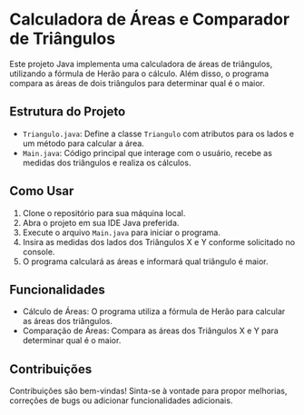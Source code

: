# Calculadora de Áreas e Comparador de Triângulos

Este projeto Java implementa uma calculadora de áreas de triângulos, utilizando a fórmula de Herão para o cálculo. Além disso, o programa compara as áreas de dois triângulos para determinar qual é o maior.

## Estrutura do Projeto

- `Triangulo.java`: Define a classe `Triangulo` com atributos para os lados e um método para calcular a área.
- `Main.java`: Código principal que interage com o usuário, recebe as medidas dos triângulos e realiza os cálculos.

## Como Usar

1. Clone o repositório para sua máquina local.
2. Abra o projeto em sua IDE Java preferida.
3. Execute o arquivo `Main.java` para iniciar o programa.
4. Insira as medidas dos lados dos Triângulos X e Y conforme solicitado no console.
5. O programa calculará as áreas e informará qual triângulo é maior.

## Funcionalidades

- Cálculo de Áreas: O programa utiliza a fórmula de Herão para calcular as áreas dos triângulos.
- Comparação de Áreas: Compara as áreas dos Triângulos X e Y para determinar qual é o maior.

## Contribuições

Contribuições são bem-vindas! Sinta-se à vontade para propor melhorias, correções de bugs ou adicionar funcionalidades adicionais.



